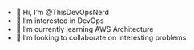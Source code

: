 - 👋 Hi, I’m @ThisDevOpsNerd
- 👀 I’m interested in DevOps
- 🌱 I’m currently learning AWS Architecture
- 💞️ I’m looking to collaborate on interesting problems


<!---
ThisDevOpsNerd/ThisDevOpsNerd is a ✨ special ✨ repository because its `README.md` (this file) appears on your GitHub profile.
You can click the Preview link to take a look at your changes.
--->

